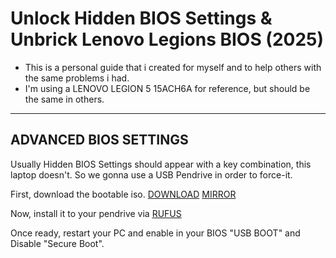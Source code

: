# Unlock Hidden BIOS Settings & Unbrick Lenovo Legions BIOS (2025)
* This is a personal guide that i created for myself and to help others with the same problems i had.
* I'm using a LENOVO LEGION 5 15ACH6A for reference, but should be the same in others.

-------------


## ADVANCED BIOS SETTINGS
Usually Hidden BIOS Settings should appear with a key combination, this laptop doesn't.
So we gonna use a USB Pendrive in order to force-it.

First, download the bootable iso. [DOWNLOAD](https://github.com/Thomashighbaugh/Lenovo-Legion-Advanced-Bios/releases/download/v0.0.1/lenovo_legion_advanced_bios.iso)  [MIRROR](https://github.com/gzmatte/lenovolegion/releases/download/1/lenovo_legion_advanced_bios-backup.iso)

Now, install it to your pendrive via [RUFUS](https://github.com/pbatard/rufus/releases/download/v3.18/rufus-3.18.exe)

Once ready, restart your PC and enable in your BIOS "USB BOOT" and Disable "Secure Boot".
